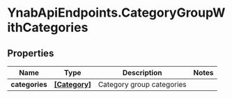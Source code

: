 # YnabApiEndpoints.CategoryGroupWithCategories

## Properties
Name | Type | Description | Notes
------------ | ------------- | ------------- | -------------
**categories** | [**[Category]**](Category.md) | Category group categories | 


